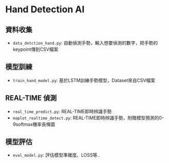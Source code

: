 # Hand Detection AI

## 資料收集
- `data_detction_hand.py`: 自動偵測手勢，輸入想要偵測的數字，把手勢的keypoint傳到CSV檔案

## 模型訓練
- `train_hand_model.py`: 基於LSTM訓練手勢模型，Dataset來自CSV檔案

## REAL-TIME 偵測
- `real_time_predict.py`: REAL-TIME即時辨識手勢
- `maplot_realtime_detect.py`: REAL-TIME即時辨識手勢，附贈模型預測的0-9softmax機率長條圖

## 模型評估
- `eval_model.py`: 評估模型準確度、LOSS等..
